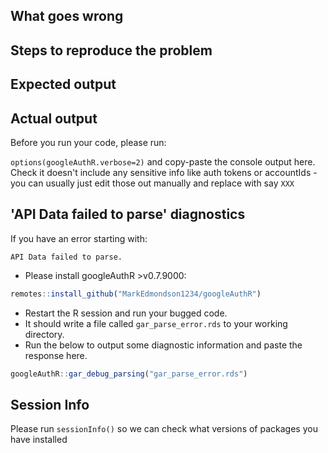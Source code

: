 ## What goes wrong


## Steps to reproduce the problem



## Expected output



## Actual output

Before you run your code, please run:

`options(googleAuthR.verbose=2)` and copy-paste the console output here.  
Check it doesn't include any sensitive info like auth tokens or accountIds - you can usually just edit those out manually and replace with say `XXX`

## 'API Data failed to parse' diagnostics

If you have an error starting with:

`API Data failed to parse.`

* Please install googleAuthR >v0.7.9000:

```r
remotes::install_github("MarkEdmondson1234/googleAuthR")
```

* Restart the R session and run your bugged code.
* It should write a file called `gar_parse_error.rds` to your working directory.
* Run the below to output some diagnostic information and paste the response here.

```r
googleAuthR::gar_debug_parsing("gar_parse_error.rds")
```

## Session Info

Please run `sessionInfo()` so we can check what versions of packages you have installed
